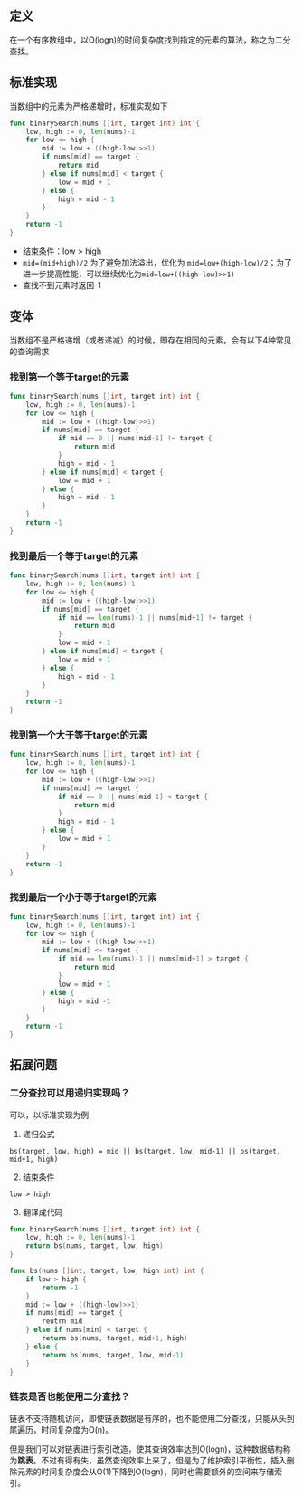 ## 定义
在一个有序数组中，以O(logn)的时间复杂度找到指定的元素的算法，称之为二分查找。

## 标准实现
当数组中的元素为严格递增时，标准实现如下
```go
func binarySearch(nums []int, target int) int {
    low, high := 0, len(nums)-1
    for low <= high {
        mid := low + ((high-low)>>1)
        if nums[mid] == target {
            return mid
        } else if nums[mid] < target {
            low = mid + 1
        } else {
            high = mid - 1
        }
    }
    return -1
}
```
- 结束条件：low > high
- `mid=(mid+high)/2` 为了避免加法溢出，优化为 `mid=low+(high-low)/2`；为了进一步提高性能，可以继续优化为`mid=low+((high-low)>>1)`
- 查找不到元素时返回-1

## 变体
当数组不是严格递增（或者递减）的时候，即存在相同的元素，会有以下4种常见的查询需求
### 找到第一个等于target的元素
```go
func binarySearch(nums []int, target int) int {
    low, high := 0, len(nums)-1
    for low <= high {
        mid := low + ((high-low)>>1)
        if nums[mid] == target {
            if mid == 0 || nums[mid-1] != target {
                return mid
            }
            high = mid - 1
        } else if nums[mid] < target {
            low = mid + 1
        } else {
            high = mid - 1
        }
    }
    return -1
}
```
### 找到最后一个等于target的元素
```go
func binarySearch(nums []int, target int) int {
    low, high := 0, len(nums)-1
    for low <= high {
        mid := low + ((high-low)>>1)
        if nums[mid] == target {
            if mid == len(nums)-1 || nums[mid+1] != target {
                return mid
            }
            low = mid + 1
        } else if nums[mid] < target {
            low = mid + 1
        } else {
            high = mid - 1
        }
    }
    return -1
}
```
### 找到第一个大于等于target的元素
```go
func binarySearch(nums []int, target int) int {
    low, high := 0, len(nums)-1
    for low <= high {
        mid := low + ((high-low)>>1)
        if nums[mid] >= target {
            if mid == 0 || nums[mid-1] < target {
                return mid
            }
            high = mid - 1
        } else {
            low = mid + 1
        }
    }
    return -1
}
```
### 找到最后一个小于等于target的元素
```go
func binarySearch(nums []int, target int) int {
    low, high := 0, len(nums)-1
    for low <= high {
        mid := low + ((high-low)>>1)
        if nums[mid] <= target {
            if mid == len(nums)-1 || nums[mid+1] > target {
                return mid
            }
            low = mid + 1
        } else {
            high = mid -1
        }
    }
    return -1
}
```
## 拓展问题
### 二分查找可以用递归实现吗？
可以，以标准实现为例

1. 递归公式  

```
bs(target, low, high) = mid || bs(target, low, mid-1) || bs(target, mid+1, high)
```
2. 结束条件  

```
low > high
```
3. 翻译成代码  

```go
func binarySearch(nums []int, target int) int {
    low, high := 0, len(nums)-1
    return bs(nums, target, low, high)
}

func bs(nums []int, target, low, high int) int {
    if low > high {
        return -1
    }
    mid := low + ((high-low)>>1)
    if nums[mid] == target {
        reutrn mid
    } else if nums[min] < target {
        return bs(nums, target, mid+1, high)
    } else {
        return bs(nums, target, low, mid-1)
    }
}
```
### 链表是否也能使用二分查找？
链表不支持随机访问，即使链表数据是有序的，也不能使用二分查找，只能从头到尾遍历，时间复杂度为O(n)。

但是我们可以对链表进行索引改造，使其查询效率达到O(logn)，这种数据结构称为**跳表**。不过有得有失，虽然查询效率上来了，但是为了维护索引平衡性，插入删除元素的时间复杂度会从O(1)下降到O(logn)，同时也需要额外的空间来存储索引。
